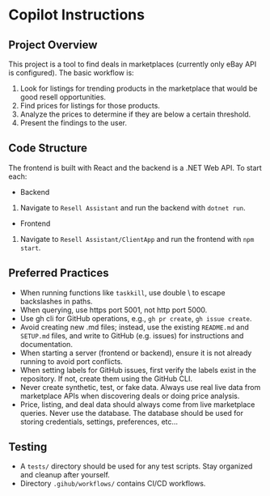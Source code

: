 # Copilot Instructions

## Project Overview
This project is a tool to find deals in marketplaces (currently only eBay API is configured). The basic workflow is:
1. Look for listings for trending products in the marketplace that would be good resell opportunities.
2. Find prices for listings for those products.
3. Analyze the prices to determine if they are below a certain threshold.
4. Present the findings to the user.

## Code Structure
The frontend is built with React and the backend is a .NET Web API. To start each:
- Backend
1. Navigate to `Resell Assistant` and run the backend with `dotnet run`.
- Frontend
1. Navigate to `Resell Assistant/ClientApp` and run the frontend with `npm start`.

## Preferred Practices
- When running functions like `taskkill`, use double \\ to escape backslashes in paths.
- When querying, use https port 5001, not http port 5000.
- Use gh cli for GitHub operations, e.g., `gh pr create`, `gh issue create`.
- Avoid creating new .md files; instead, use the existing `README.md` and `SETUP.md` files, and write to GitHub (e.g. issues) for instructions and documentation.
- When starting a server (frontend or backend), ensure it is not already running to avoid port conflicts.
- When setting labels for GitHub issues, first verify the labels exist in the repository. If not, create them using the GitHub CLI.
- Never create synthetic, test, or fake data. Always use real live data from marketplace APIs when discovering deals or doing price analysis.
- Price, listing, and deal data should always come from live marketplace queries. Never use the database. The database should be used for storing credentials, settings, preferences, etc...

## Testing
- A `tests/` directory should be used for any test scripts. Stay organized and cleanup after yourself.
- Directory `.gihub/workflows/` contains CI/CD workflows.
